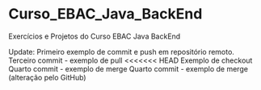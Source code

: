 # Curso_EBAC_Java_BackEnd
Exercícios e Projetos do Curso EBAC Java BackEnd

Update: Primeiro exemplo de commit e push em repositório remoto.
Terceiro commit - exemplo de pull
<<<<<<< HEAD
Exemplo de checkout
Quarto commit - exemplo de merge
Quarto commit - exemplo de merge (alteração pelo GitHub)
